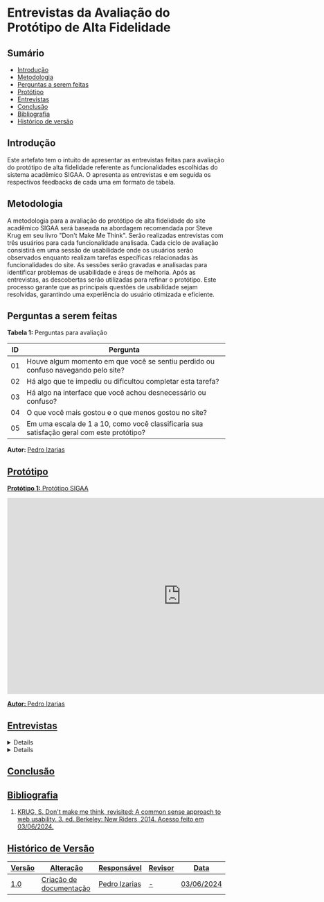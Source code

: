 # Entrevistas da Avaliação do Protótipo de Alta Fidelidade

## Sumário
* [Introdução](#Introdução)
* [Metodologia](#Metodologia)
* [Perguntas a serem feitas](#Perguntas-a-serem-feitas)
* [Protótipo](#Protótipo)
* [Entrevistas](#Entrevistas)
* [Conclusão](#Conclusão)
* [Bibliografia](#Bibliografia)
* [Histórico de versão](#Histórico-de-versão)

## Introdução
Este artefato tem o intuito de apresentar as entrevistas feitas para avaliação do protótipo de alta fidelidade referente as funcionalidades escolhidas
do sistema acadêmico SIGAA. O apresenta as entrevistas e em seguida os respectivos feedbacks de cada uma em formato de tabela.

## Metodologia 

A metodologia para a avaliação do protótipo de alta fidelidade do site acadêmico SIGAA será baseada na abordagem recomendada por Steve Krug 
em seu livro "Don't Make Me Think". Serão realizadas entrevistas com três usuários para cada funcionalidade analisada. Cada ciclo de avaliação 
consistirá em uma sessão de usabilidade onde os usuários serão observados enquanto realizam tarefas específicas relacionadas às 
funcionalidades do site. As sessões serão gravadas e analisadas para identificar problemas de usabilidade e 
áreas de melhoria. Após as entrevistas, as descobertas serão utilizadas para refinar o protótipo. Este processo garante que as principais 
questões de usabilidade sejam resolvidas, garantindo uma experiência do usuário otimizada e eficiente.

## Perguntas a serem feitas

**Tabela 1:** Perguntas para avaliação

|ID|Pergunta|
|--|---|
|01|Houve algum momento em que você se sentiu perdido ou confuso navegando pelo site?|
|02|Há algo que te impediu ou dificultou completar esta tarefa?|
|03|Há algo na interface que você achou desnecessário ou confuso?|
|04|O que você mais gostou e o que menos gostou no site?|
|05|Em uma escala de 1 a 10, como você classificaria sua satisfação geral com este protótipo?|

<b> Autor: </b> <a href="https://github.com/Izarias">Pedro Izarias

## Protótipo 

**Protótipo 1:**  Protótipo SIGAA

<iframe style="border: 1px solid rgba(0, 0, 0, 0.1);" width="800" height="450" src="https://www.figma.com/embed?embed_host=share&url=https%3A%2F%2Fwww.figma.com%2Fproto%2F3Qt3vMB1AUpiALPp5dQCLG%2FPrototipo-SIGAA%3Fnode-id%3D7-862%26t%3DxobtamRuuTa4jGEU-1%26scaling%3Dscale-down%26content-scaling%3Dfixed%26page-id%3D7%253A860%26starting-point-node-id%3D7%253A862" allowfullscreen></iframe>

<b> Autor: </b> <a href="https://github.com/Izarias">Pedro Izarias

## Entrevistas

<details>
<summary size="20"><b> Funcionalidade de Realizar Matrícula: Pedro Izarias </b></summary> 

**Video 1:** Avaliação feita com Erika Iwakiri

<iframe width="848" height="480" src="https://www.youtube.com/embed/rEr8jfApXGA" title="" frameborder="0" allow="accelerometer; autoplay; clipboard-write; encrypted-media; gyroscope; picture-in-picture; web-share" referrerpolicy="strict-origin-when-cross-origin" allowfullscreen></iframe>

<b> Autor: </b> <a href="https://github.com/Izarias">Pedro Izarias

**Tabela 2:** Respostas para avaliação

|ID|Pergunta|Resposta|
|--|---|---|
|01|Houve algum momento em que você se sentiu perdido ou confuso navegando pelo site?|Não, foi bem fácil de navegar e não precisei buscar ajuda.|
|02|Há algo que te impediu ou dificultou completar esta tarefa?|Não, não teve nada que me impediu ou dificultou.|
|03|Há algo na interface que você achou desnecessário ou confuso?|Não, tudo o que estava na interface era o que precisava estar e as informações foram diretas e essênciais.|
|04|O que você mais gostou e o que menos gostou no site?|O site está bem moderno, as palhetas de cores estão boas e não tem nenhum código confuso na interface, por exemplo o código das aulas que no sigaa seria 2M34, não preciso buscar ajuda para interpretar, já está no formato normal de horas. |
|05|Em uma escala de 1 a 10, como você classificaria sua satisfação geral com este protótipo?|Acho que 10 porque nós precisamos de uma mudança no SIGAA e essa interface é uma mudança nova mais bem moderna e fácil de navegar.|

<b> Autor: </b> <a href="https://github.com/Izarias">Pedro Izarias

</details>

<details>
<summary size="20"><b> Funcionalidades de Estágio e Bolsas: Iago e Bruno </b></summary> 

**Video 2:** Avaliação feita com Elder

<iframe width="853" height="480" src="https://www.youtube.com/embed/TX6qV-nLwuQ" title="Entrevista prototipo alta fidelidade - SIGAA  - IHC" frameborder="0" allow="accelerometer; autoplay; clipboard-write; encrypted-media; gyroscope; picture-in-picture; web-share" referrerpolicy="strict-origin-when-cross-origin" allowfullscreen></iframe>

<b> Autores: </b> <a href="https://github.com/brunocva">Iago Passaglia e Bruno Araújo

**Tabela 3:** Respostas para avaliação com Elder

|ID|Pergunta|Resposta|
|--|---|---|
|01|Houve algum momento em que você se sentiu perdido ou confuso navegando pelo site?||
|02|Há algo que te impediu ou dificultou completar esta tarefa?||
|03|Há algo na interface que você achou desnecessário ou confuso?||
|04|O que você mais gostou e o que menos gostou no site?| |
|05|Em uma escala de 1 a 10, como você classificaria sua satisfação geral com este protótipo?||

<b> Autores: </b> <a href="https://github.com/brunocva">Iago Passaglia e Bruno Araújo

**Video 3:** Avaliação feita com Melina

<iframe width="853" height="480" src="https://www.youtube.com/embed/Pk0LIAXK87U" title="Entrevista Melina - Prototipo de alta fidelidade IHC - grupo 2" frameborder="0" allow="accelerometer; autoplay; clipboard-write; encrypted-media; gyroscope; picture-in-picture; web-share" referrerpolicy="strict-origin-when-cross-origin" allowfullscreen></iframe>

<b> Autores: </b> <a href="https://github.com/brunocva">Iago Passaglia e Bruno Araújo

**Tabela 4:** Respostas para avaliação com Melina

|ID|Pergunta|Resposta|
|--|---|---|
|01|Houve algum momento em que você se sentiu perdido ou confuso navegando pelo site?||
|02|Há algo que te impediu ou dificultou completar esta tarefa?||
|03|Há algo na interface que você achou desnecessário ou confuso?||
|04|O que você mais gostou e o que menos gostou no site?| |
|05|Em uma escala de 1 a 10, como você classificaria sua satisfação geral com este protótipo?||

<b> Autores: </b> <a href="https://github.com/brunocva">Iago Passaglia e Bruno Araújo

</details>

## Conclusão

## Bibliografia

1. KRUG, S. Don't make me think, revisited: A common sense approach to web usability. 3. ed. Berkeley: New Riders, 2014. Acesso feito em 03/06/2024.

## Histórico de Versão

| Versão | Alteração                                                    | Responsável     | Revisor       | Data       |
| ------ | ------------------------------------------------------------ | --------------- | ------------- | ---------- |
| 1.0    | Criação de documentação                                      | Pedro Izarias   | -  | 03/06/2024 |

